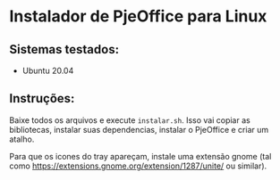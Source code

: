 # Instalador de PjeOffice para Linux

## Sistemas testados:
* Ubuntu 20.04

## Instruções:

Baixe todos os arquivos e execute `instalar.sh`. Isso vai copiar as bibliotecas, instalar suas dependencias, instalar o PjeOffice e criar um atalho.

Para que os icones do tray apareçam, instale uma extensão gnome (tal como <https://extensions.gnome.org/extension/1287/unite/> ou similar).
